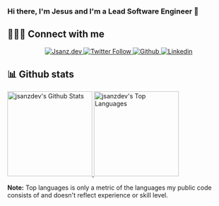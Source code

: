 ### Hi there, I'm Jesus and I'm a Lead Software Engineer 👋

## 🧑🏻‍💻 Connect with me

<!-- Badges template - https://github.com/badges/shields -->
<p align="center">
  <a href="https://jsanz.dev">
    <img alt="Jsanz.dev" title="Jsanz.dev" src="https://img.shields.io/badge/web-jsanz.dev-D65B38?style=for-the-badge" />
  </a>
  <a href="https://twitter.com/jsanz_dev">
    <img alt="Twitter Follow" src="https://img.shields.io/twitter/follow/jsanz_dev?label=Twitter&logo=Twitter&style=for-the-badge">
  </a>
  <a href="https://github.com/jsanzdev">
    <img alt="Github" title="Github" src="https://img.shields.io/github/followers/jsanzdev?color=236ad3&labelColor=1155ba&style=for-the-badge&logo=github&label=Follow"/>
  </a>
  <a href="https://www.linkedin.com/in/jesussanzperez/">
    <img alt="Linkedin" title="Linkedin" src="https://img.shields.io/badge/LinkedIn-0077B5?style=for-the-badge&logo=linkedin&logoColor=white" />
  </a>
</p>

## 📊 Github stats

<!-- https://github.com/anuraghazra/github-readme-stats -->
<a href="https://github.com/anuraghazra/github-readme-stats">
  <img alt="jsanzdev's Github Stats" src="https://denvercoder1-github-readme-stats.vercel.app/api?username=jsanzdev&show_icons=true&count_private=true&theme=react&hide_border=true&bg_color=1F222E&title_color=F85D7F&icon_color=F8D866" height="192px"/>
</a>
<a href="https://github.com/anuraghazra/github-readme-stats">
  <img alt="jsanzdev's Top Languages" src="https://denvercoder1-github-readme-stats.vercel.app/api/top-langs/?username=jsanzdev&langs_count=8&layout=compact&theme=react&hide_border=true&bg_color=1F222E&title_color=F85D7F&icon_color=F8D866" height="192px"/>
</a>

<b>Note:</b> Top languages is only a metric of the languages my public code consists of and doesn't reflect experience or skill level.

